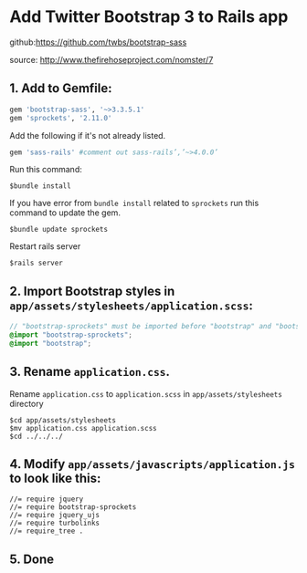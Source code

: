 # Add Twitter Bootstrap 3 to Rails app
github:https://github.com/twbs/bootstrap-sass

source:	http://www.thefirehoseproject.com/nomster/7

## 1.	Add to Gemfile:
```ruby
gem 'bootstrap-sass', '~>3.3.5.1'
gem 'sprockets', '2.11.0'
```

Add the following if it's not already listed.
```ruby
gem 'sass-rails' #comment out sass-rails’,’~>4.0.0’
```

Run this command:
```
$bundle install
```
If you have error from `bundle install` related to 	`sprockets` run this command to update the gem.
```
$bundle update sprockets
```
Restart rails server
```
$rails server
```

## 2. Import Bootstrap styles in `app/assets/stylesheets/application.scss`:

```scss
// "bootstrap-sprockets" must be imported before "bootstrap" and "bootstrap/variables"
@import "bootstrap-sprockets";
@import "bootstrap";
```
## 3.	Rename  `application.css`.
Rename `application.css` to `application.scss` in `app/assets/stylesheets` directory

```
$cd app/assets/stylesheets
$mv application.css application.scss
$cd ../../../
```



## 4.	Modify `app/assets/javascripts/application.js` to look like this:

```javascripts
//= require jquery
//= require bootstrap-sprockets
//= require jquery_ujs
//= require turbolinks
//= require_tree .
```

## 5. Done
